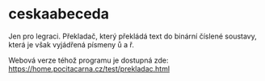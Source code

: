 # ceskaabeceda
Jen pro legraci. Překladač, který překládá text do binární číslené soustavy, která je však vyjádřená písmeny ů a ř.

Webová verze téhož programu je dostupná zde: https://home.pocitacarna.cz/test/prekladac.html
